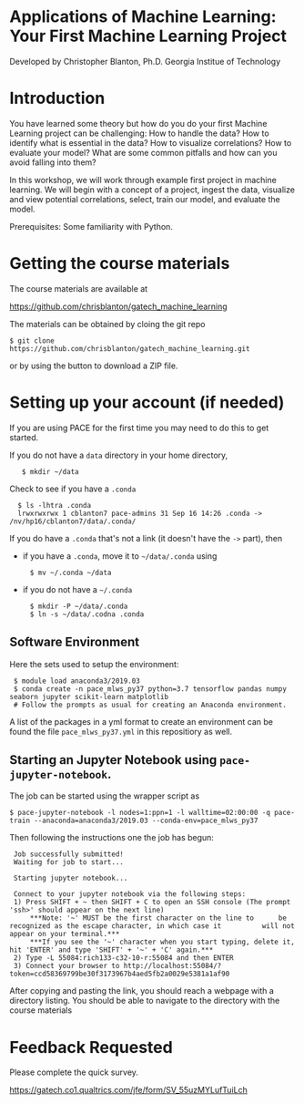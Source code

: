 # Applications of Machine Learning: Your First Machine Learning Project

Developed by Christopher Blanton, Ph.D. 
Georgia Institue of Technology


# Introduction

You have learned some theory but how do you do your first Machine Learning project can be challenging: How to handle the data? How to identify what is essential in the data? How to visualize correlations? How to evaluate your model? What are some common pitfalls and how can you avoid falling into them? 

In this workshop, we will work through example first project in machine learning. We will begin with a concept of a project, ingest the data, visualize and view potential correlations, select, train our model, and evaluate the model. 

Prerequisites: Some familiarity with Python.

# Getting the course materials

The course materials are available at

https://github.com/chrisblanton/gatech_machine_learning

The materials can be obtained by cloing the git repo

    $ git clone https://github.com/chrisblanton/gatech_machine_learning.git

or by using the button to download a ZIP file.  

# Setting up your account (if needed)

If you are using PACE for the first time you may need to do this to get started.

If you do not have a `data` directory in your home directory,

       $ mkdir ~/data

Check to see if you have a `.conda` 

      $ ls -lhtra .conda
      lrwxrwxrwx 1 cblanton7 pace-admins 31 Sep 16 14:26 .conda -> /nv/hp16/cblanton7/data/.conda/

If you do have a `.conda` that's not a link (it doesn't have the `->` part), then
- if you have a `.conda`, move it to `~/data/.conda` using

```
     $ mv ~/.conda ~/data
```

- if you do not have a `~/.conda`

```
     $ mkdir -P ~/data/.conda
     $ ln -s ~/data/.codna .conda 
```
 

## Software Environment

Here the sets used to setup the environment:

     $ module load anaconda3/2019.03
     $ conda create -n pace_mlws_py37 python=3.7 tensorflow pandas numpy seaborn jupyter scikit-learn matplotlib
     # Follow the prompts as usual for creating an Anaconda environment.

A list of the packages in a yml format to create an environment can be found the file `pace_mlws_py37.yml` in this repositiory as well. 

## Starting an Jupyter Notebook using `pace-jupyter-notebook`. 

The job can be started using the wrapper script as 

    $ pace-jupyter-notebook -l nodes=1:ppn=1 -l walltime=02:00:00 -q pace-train --anaconda=anaconda3/2019.03 --conda-env=pace_mlws_py37

Then following the instructions one the job has begun:

     Job successfully submitted!
     Waiting for job to start...
     
     Starting jupyter notebook...

     Connect to your jupyter notebook via the following steps:
     1) Press SHIFT + ~ then SHIFT + C to open an SSH console (The prompt 'ssh>' should appear on the next line)
     	 ***Note: '~' MUST be the first character on the line to   	  be recognized as the escape character, in which case it          will not appear on your terminal.***
      	 ***If you see the '~' character when you start typing, delete it, hit 'ENTER' and type 'SHIFT' + '~' + 'C' again.***
   	 2) Type -L 55084:rich133-c32-10-r:55084 and then ENTER
   	 3) Connect your browser to http://localhost:55084/?token=ccd58369799be30f3173967b4aed5fb2a0029e5381a1af90

After copying and pasting the link, you should reach a webpage with a directory listing. You should be able to navigate to the directory with the course materials


# Feedback Requested

Please complete the quick survey. 

<https://gatech.co1.qualtrics.com/jfe/form/SV_55uzMYLufTuiLch> 